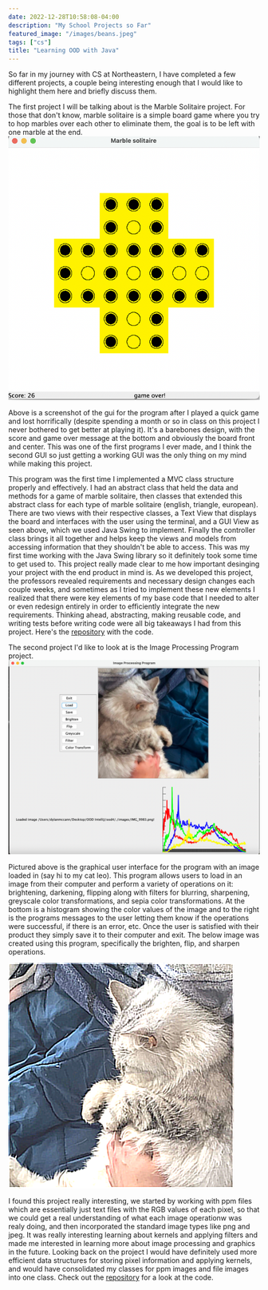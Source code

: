 ```yaml
---
date: 2022-12-28T10:58:08-04:00
description: "My School Projects so Far"
featured_image: "/images/beans.jpeg"
tags: ["cs"]
title: "Learning OOD with Java"
---
```


So far in my journey with CS at Northeastern, I have completed a few different projects, a couple being interesting enough that I would like to highlight them here and briefly discuss them. 

The first project I will be talking about is the Marble Solitaire project. For those that don't know, marble solitaire is a simple board game where you try to hop marbles over each other to eliminate them, the goal is to be left with one marble at the end. 
![Marbles](/images/marble.png)

Above is a screenshot of the gui for the program after I played a quick game and lost horrifically (despite spending a month or so in class on this project I never bothered to get better at playing it). It's a barebones design, with the score and game over message at the bottom and obviously the board front and center. This was one of the first programs I ever made, and I think the second GUI so just getting a working GUI was the only thing on my mind while making this project.

This program was the first time I implemented a MVC class structure properly and effectively. I had an abstract class that held the data and methods for a game of marble solitaire, then classes that extended this abstract class for each type of marble solitaire (english, triangle, european). There are two views with their respective classes, a Text View that displays the board and interfaces with the user using the terminal, and a GUI View as seen above, which we used Java Swing to implement. Finally the controller class brings it all together and helps keep the views and models from accessing information that they shouldn't be able to access. This was my first time working with the Java Swing library so it definitely took some time to get used to. This project really made clear to me how important desinging your project with the end product in mind is. As we developed this project, the professors revealed requirements and necessary design changes each couple weeks, and sometimes as I tried to implement these new elements I realized that there were key elements of my base code that I needed to alter or even redesign entirely in order to efficiently integrate the new requirements. Thinking ahead, abstracting, making reusable code, and writing tests before writing code were all big takeaways I had from this project. Here's the [repository](https://github.com/leoleader/marblesolitaire) with the code.

The second project I'd like to look at is the Image Processing Program project. 
![Home Screen](/images/leo_before.png)

Pictured above is the graphical user interface for the program with an image loaded in (say hi to my cat leo). This program allows users to load in an image from their computer and perform a variety of operations on it: brightening, darkening, flipping along with filters for blurring, sharpening, greyscale color transformations, and sepia color transformations. At the bottom is a histogram showing the color values of the image and to the right is the programs messages to the user letting them know if the operations were successful, if there is an error, etc. Once the user is satisfied with their product they simply save it to their computer and exit. The below image was created using this program, specifically the brighten, flip, and sharpen operations.  

![sillycat](/images/leo_after.png)

I found this project really interesting, we started by working with ppm files which are essentially just text files with the RGB values of each pixel, so that we could get a real understanding of what each image operationw was realy doing, and then incorporated the standard image types like png and jpeg. It was really interesting learning about kernels and applying filters and made me interested in learning more about image processing and graphics in the future. Looking back on the project I would have definitely used more efficient data structures for storing pixel information and applying kernels, and would have consolidated my classes for ppm images and file images into one class. Check out the [repository](https://github.com/leoleader/imagesprocess) for a look at the code. 



